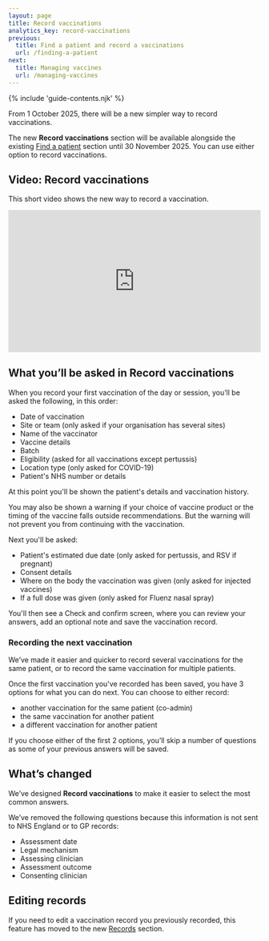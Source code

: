 ```yaml
---
layout: page
title: Record vaccinations
analytics_key: record-vaccinations
previous:
  title: Find a patient and record a vaccinations
  url: /finding-a-patient
next:
  title: Managing vaccines
  url: /managing-vaccines
---
```


{% include 'guide-contents.njk' %}

From 1 October 2025, there will be a new simpler way to record vaccinations.
 
The new **Record vaccinations** section will be available alongside the existing [Find a patient](https://guide.ravs.england.nhs.uk/finding-a-patient/) section until 30 November 2025. You can use either option to record vaccinations.

## Video: Record vaccinations

This short video shows the new way to record a vaccination.

<div style="padding:56.25% 0 0 0;position:relative;"><iframe src="https://player.vimeo.com/video/1121461476?badge=0&amp;autopause=0&amp;player_id=0&amp;app_id=58479" frameborder="0" allow="autoplay; fullscreen; picture-in-picture; clipboard-write; encrypted-media; web-share" referrerpolicy="strict-origin-when-cross-origin" style="position:absolute;top:0;left:0;width:100%;height:100%;" title="How to record vaccinations in the Record a vaccination service"></iframe></div><script src="https://player.vimeo.com/api/player.js"></script>

## What you’ll be asked in Record vaccinations

When you record your first vaccination of the day or session, you’ll be asked the following, in this order:

* Date of vaccination
* Site or team (only asked if your organisation has several sites)
* Name of the vaccinator
* Vaccine details
* Batch
* Eligibility (asked for all vaccinations except pertussis)
* Location type (only asked for COVID-19)
* Patient's NHS number or details 
 
At this point you'll be shown the patient's details and vaccination history.  

You may also be shown a warning if your choice of vaccine product or the timing of the vaccine falls outside recommendations. But the warning will not prevent you from continuing with the vaccination. 

Next you'll be asked: 

* Patient's estimated due date (only asked for pertussis, and RSV if pregnant)
* Consent details
* Where on the body the vaccination was given (only asked for injected vaccines)
* If a full dose was given (only asked for Fluenz nasal spray) 
 
You'll then see a Check and confirm screen, where you can review your answers, add an optional note and save the vaccination record.  

### Recording the next vaccination 

We’ve made it easier and quicker to record several vaccinations for the same patient, or to record the same vaccination for multiple patients.  

Once the first vaccination you've recorded has been saved, you have 3 options for what you can do next. You can choose to either record: 

* another vaccination for the same patient (co-admin)
* the same vaccination for another patient
* a different vaccination for another patient  

If you choose either of the first 2 options, you’ll skip a number of questions as some of your previous answers will be saved. 

## What’s changed

We’ve designed **Record vaccinations** to make it easier to select the most common answers. 

We’ve removed the following questions because this information is not sent to NHS England or to GP records: 

* Assessment date
* Legal mechanism
* Assessing clinician
* Assessment outcome
* Consenting clinician 
  
## Editing records

If you need to edit a vaccination record you previously recorded, this feature has moved to the new [Records](https://guide.ravs.england.nhs.uk/records/) section.

